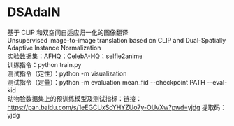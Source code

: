 # DSAdaIN
基于 CLIP 和双空间自适应归一化的图像翻译  
Unsupervised image-to-image translation based on CLIP and Dual-Spatially Adaptive Instance Normalization  
实验数据集：AFHQ；CelebA-HQ；selfie2anime  
训练指令：python train.py  
测试指令（定性）：python -m visualization  
测试指令（定量）：python -m evaluation mean_fid --checkpoint PATH --eval-kid  
动物脸数据集上的预训练模型及测试指标：链接：https://pan.baidu.com/s/1eEGCUxSoYHYZUo7y-OUvXw?pwd=yjdg 提取码：yjdg  
